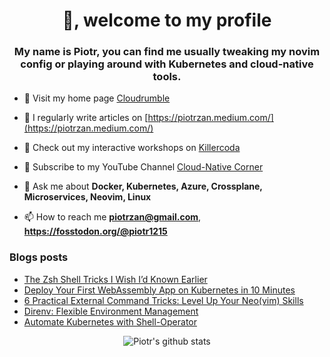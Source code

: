 <h1 align="center">👋, welcome to my profile</h1>
<h3 align="center">My name is Piotr, you can find me usually tweaking my novim
config or playing around with Kubernetes and cloud-native tools.</h3>

- 🔭 Visit my home page [Cloudrumble](https://www.cloudrumble.net)

- 📝 I regularly write articles on [https://piotrzan.medium.com/](https://piotrzan.medium.com/)

- 🌱 Check out my interactive workshops on [Killercoda](https://killercoda.com/decoder)
  
- 🎥 Subscribe to my YouTube Channel [Cloud-Native Corner](https://www.youtube.com/channel/UCkWVN7H3JqGtJ5Pv5bvCrAw)

- 💬 Ask me about **Docker, Kubernetes, Azure, Crossplane, Microservices, Neovim, Linux**

- 📫 How to reach me **piotrzan@gmail.com**, **https://fosstodon.org/@piotr1215**

### Blogs posts

<!-- BLOG-POST-LIST:START -->
- [The Zsh Shell Tricks I Wish I’d Known Earlier](https://medium.com/swlh/the-zsh-shell-tricks-i-wish-id-known-earlier-ae99e91c53c2?source=rss-3c5c31a7d1d7------2)
- [Deploy Your First WebAssembly App on Kubernetes in 10 Minutes](https://itnext.io/deploy-your-first-webassembly-app-on-kubernetes-in-10-minutes-ad61b668501c?source=rss-3c5c31a7d1d7------2)
- [6 Practical External Command Tricks: Level Up Your Neo&lpar;vim&rpar; Skills](https://itnext.io/6-practical-external-command-tricks-level-up-your-neo-vim-skills-ed656abf38b1?source=rss-3c5c31a7d1d7------2)
- [Direnv: Flexible Environment Management](https://itnext.io/direnv-flexible-environment-management-4a9703c46645?source=rss-3c5c31a7d1d7------2)
- [Automate Kubernetes with Shell-Operator](https://itnext.io/automate-kubernetes-with-shell-operator-1ae5b50408ae?source=rss-3c5c31a7d1d7------2)
<!-- BLOG-POST-LIST:END -->

<p align="center">
  <img
  src="https://github-readme-stats.vercel.app/api?username=piotr1215&count_private=true" alt="Piotr's github stats">
</p>
